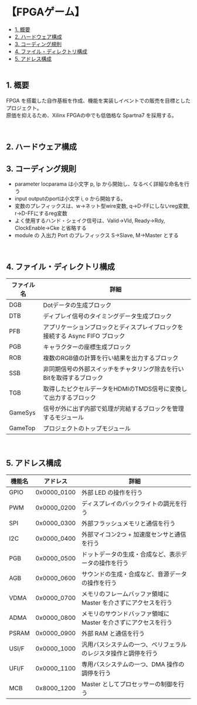 <h1>【FPGAゲーム】</h1>

- [1. 概要](#1-概要)
- [2. ハードウェア構成](#2-ハードウェア構成)
- [3. コーディング規則](#3-コーディング規則)
- [4. ファイル・ディレクトリ構成](#4-ファイルディレクトリ構成)
- [5. アドレス構成](#5-アドレス構成)
</br></br>

## 1. 概要
FPGA を搭載した自作基板を作成、機能を実装しイベントでの販売を目標としたプロジェクト。</br>
原価を抑えるため、Xilinx FPGAの中でも低価格な Spartna7 を採用する。
</br>
<!-- ![](res/IMG_3552.jpg) -->
</br>

## 2. ハードウェア構成
<!-- ![](res/回路図.pdf) -->

## 3. コーディング規則
- parameter locparama は小文字 p, lp から開始し、なるべく詳細な命名を行う</br>
- input outputのportは小文字 i, o から開始する。</br>
- 変数のプレフィックスは、w->ネット型wire変数, q->D-FFにしないreg変数, r->D-FFにするreg変数</br>
- よく使用するハンド・シェイク信号は、Valid->Vld, Ready->Rdy, ClockEnable->Cke と省略する</br>
- module の 入出力 Port のプレフィックス S->Slave, M->Master とする</br>
</br>

## 4. ファイル・ディレクトリ構成
ファイル名 | 詳細
-|-
DGB | Dotデータの生成ブロック
DTB | ディプレイ信号のタイミングデータ生成ブロック
PFB | アプリケーションブロックとディスプレイブロックを接続する Async FIFO ブロック
PGB | キャラクターの座標生成ブロック
ROB | 複数のRGB値の計算を行い結果を出力するブロック
SSB | 非同期信号の外部スイッチをチャタリング除去を行いBitを取得するブロック
TGB | 取得したピクセルデータをHDMIのTMDS信号に変換して出力するブロック
GameSys | 信号が外に出ず内部で処理が完結するブロックを管理するモジュール
GameTop | プロジェクトのトップモジュール
</br>

## 5. アドレス構成
機能名 | アドレス | 詳細
-|-|-
GPIO  | 0x0000_0100 | 外部 LED の操作を行う
PWM   | 0x0000_0200 | ディスプレイのバックライトの調光を行う
SPI   | 0x0000_0300 | 外部フラッシュメモリと通信を行う
I2C   | 0x0000_0400 | 外部マイコン2つ + 加速度センサと通信を行う
PGB   | 0x0000_0500 | ドットデータの生成・合成など、表示データの操作を行う
AGB   | 0x0000_0600 | サウンドの生成・合成など、音源データの操作を行う
VDMA  | 0x0000_0700 | メモリのフレームバッファ領域に Master を介さずにアクセスを行う
ADMA  | 0x0000_0800 | メモリのサウンドバッファ領域に Master を介さずにアクセスを行う
PSRAM | 0x0000_0900 | 外部 RAM と通信を行う
USI/F | 0x0000_1000 | 汎用バスシステムの一つ、ペリフェラルのレジスタ操作と調停を行う
UFI/F | 0x0000_1100 | 専用バスシステムの一つ、DMA 操作の調停を行う
MCB   | 0x8000_1200 | Master としてプロセッサーの制御を行う
</br>

</br>